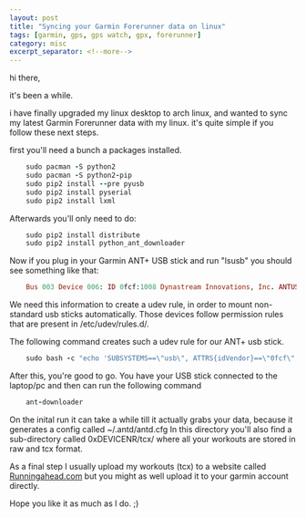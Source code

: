 ```yaml
---
layout: post
title: "Syncing your Garmin Forerunner data on linux"
tags: [garmin, gps, gps watch, gpx, forerunner]
category: misc
excerpt_separator: <!--more-->
---
```


hi there,

it's been a while.

i have finally upgraded my linux desktop to arch linux, and wanted to sync my latest Garmin Forerunner data with my linux.
it's quite simple if you follow these next steps.

<!--more-->

first you'll need a bunch a packages installed.

```ruby
    sudo pacman -S python2
    sudo pacman -S python2-pip
    sudo pip2 install --pre pyusb
    sudo pip2 install pyserial
    sudo pip2 install lxml
```

Afterwards you'll only need to do:

```ruby
    sudo pip2 install distribute
    sudo pip2 install python_ant_downloader
```

Now if you plug in your Garmin ANT+ USB stick and run "lsusb" you should see something like that:

```ruby
    Bus 003 Device 006: ID 0fcf:1008 Dynastream Innovations, Inc. ANTUSB2 Stick
```

We need this information to create a udev rule, in order to mount non-standard usb sticks automatically. Those devices follow permission rules that are present in /etc/udev/rules.d/.

The following command creates such a udev rule for our ANT+ usb stick.

```ruby
    sudo bash -c "echo 'SUBSYSTEMS==\"usb\", ATTRS{idVendor}==\"0fcf\", ATTRS{idProduct}==\"1008\", MODE=\"666\"' > /etc/udev/rules.d/99-garmin.rules"
```

After this, you're good to go. You have your USB stick connected to the laptop/pc and then can run the following command

```ruby
    ant-downloader
```
On the inital run it can take a while till it actually grabs your data, because it generates a config called ~/.antd/antd.cfg
In this directory you'll also find a sub-directory called 0xDEVICENR/tcx/  where all your workouts are stored in raw and tcx format.

As a final step I usually upload my workouts (tcx) to a website called [Runningahead.com](http://www.runningahead.com) but you might as well upload it to your garmin account directly.

Hope you like it as much as I do. ;)
